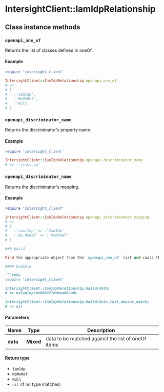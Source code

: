 # IntersightClient::IamIdpRelationship

## Class instance methods

### `openapi_one_of`

Returns the list of classes defined in oneOf.

#### Example

```ruby
require 'intersight_client'

IntersightClient::IamIdpRelationship.openapi_one_of
# =>
# [
#   :'IamIdp',
#   :'MoMoRef',
#   :'Null'
# ]
```

### `openapi_discriminator_name`

Returns the discriminator's property name.

#### Example

```ruby
require 'intersight_client'

IntersightClient::IamIdpRelationship.openapi_discriminator_name
# => :'class_id'
```

### `openapi_discriminator_name`

Returns the discriminator's mapping.

#### Example

```ruby
require 'intersight_client'

IntersightClient::IamIdpRelationship.openapi_discriminator_mapping
# =>
# {
#   :'iam.Idp' => :'IamIdp',
#   :'mo.MoRef' => :'MoMoRef'
# }

### build

Find the appropriate object from the `openapi_one_of` list and casts the data into it.

#### Example

```ruby
require 'intersight_client'

IntersightClient::IamIdpRelationship.build(data)
# => #<IamIdp:0x00007fdd4aab02a0>

IntersightClient::IamIdpRelationship.build(data_that_doesnt_match)
# => nil
```

#### Parameters

| Name | Type | Description |
| ---- | ---- | ----------- |
| **data** | **Mixed** | data to be matched against the list of oneOf items |

#### Return type

- `IamIdp`
- `MoMoRef`
- `Null`
- `nil` (if no type matches)

